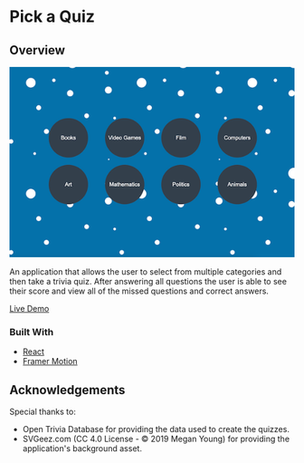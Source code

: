 # Pick a Quiz

## Overview

![screenshot](./quiz-app-demo.png)

An application that allows the user to select from multiple categories and then take a trivia quiz. After answering all questions the user is able to see their score and view all of the missed questions and correct answers.

[Live Demo](https://pickaquiz.netlify.app/)

### Built With

  * [React](https://reactjs.org/)
  * [Framer Motion](https://www.framer.com/motion/)

## Acknowledgements
Special thanks to:
  * Open Trivia Database for providing the data used to create the quizzes.
  * SVGeez.com (CC 4.0 License - © 2019 Megan Young) for providing the application's background asset.
